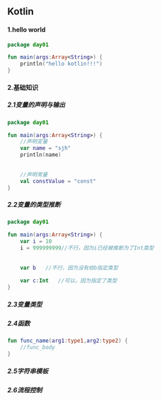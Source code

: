 ## Kotlin

#### 1.hello world

```kotlin
package day01

fun main(args:Array<String>) {
    println("hello kotlin!!!")
}
```

#### 2.基础知识

##### 2.1变量的声明与输出

```kotlin
package day01

fun main(args:Array<String>) {
    //声明变量
    var name = "sjh"
    println(name)
    
    
    //声明常量
    val constValue = "const"
}
```

##### 2.2变量的类型推断

```kotlin
package day01

fun main(args:Array<String>) {
	var i = 10
    i = 999999999//不行，因为i已经被推断为了Int类型
    
    
    var b	//不行，因为没有给b指定类型
    
    var c:Int	//可以，因为指定了类型
}
```



##### 2.3变量类型

##### 2.4函数

```kotlin
fun func_name(arg1:type1,arg2:type2) {
    //func_body
}
```



##### 2.5字符串模板

##### 2.6流程控制





